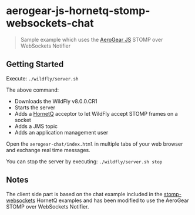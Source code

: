 # aerogear-js-hornetq-stomp-websockets-chat
> Sample example which uses the [AeroGear JS](https://github.com/aerogear/aerogear-js) STOMP over WebSockets Notifier

## Getting Started
Execute: `./wildfly/server.sh`

The above command:

* Downloads the WildFly v8.0.0.CR1
* Starts the server
* Adds a [HornetQ](https://github.com/hornetq/hornetq) acceptor to let WildFly accept STOMP frames on a socket
* Adds a JMS topic
* Adds an application management user

Open the `aerogear-chat/index.html` in multiple tabs of your web browser and exchange real time messages.

You can stop the server by executing: `./wildfly/server.sh stop`

## Notes
The client side part is based on the chat example included in the [stomp-websockets](https://github.com/hornetq/hornetq/tree/master/examples/jms/stomp-websockets) HornetQ examples and has been modified to use the AeroGear STOMP over WebSockets Notifier.

